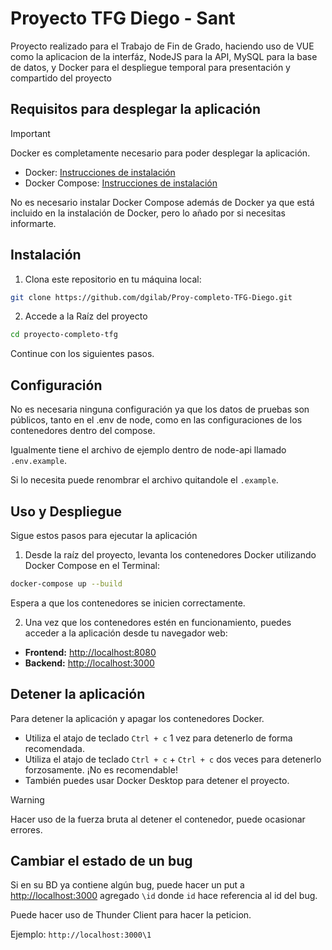 # Proyecto TFG Diego - Sant 

Proyecto realizado para el Trabajo de Fin de Grado, haciendo uso de VUE como la aplicacion de la interfáz, NodeJS para la API, MySQL para la base de datos, y Docker para el despliegue temporal para presentación y compartido del proyecto


## Requisitos para desplegar la aplicación

> [!IMPORTANT]
> Docker es completamente necesario para poder desplegar la aplicación.



- Docker: [Instrucciones de instalación](https://docs.docker.com/get-docker/)
- Docker Compose: [Instrucciones de instalación](https://docs.docker.com/compose/install/)

No es necesario instalar Docker Compose además de Docker ya que está incluido en la instalación de Docker, pero lo añado por si necesitas informarte.


## Instalación

1. Clona este repositorio en tu máquina local:

```bash
git clone https://github.com/dgilab/Proy-completo-TFG-Diego.git
```

2. Accede a la Raíz del proyecto

```bash
cd proyecto-completo-tfg
```

Continue con los siguientes pasos.


## Configuración

No es necesaria ninguna configuración ya que los datos de pruebas son públicos, tanto en el .env de node, como en las configuraciones de los contenedores dentro del compose.

Igualmente tiene el archivo de ejemplo dentro de node-api llamado `.env.example`.

Si lo necesita puede renombrar el archivo quitandole el `.example`.


## Uso y Despliegue

Sigue estos pasos para ejecutar la aplicación 

1. Desde la raíz del proyecto, levanta los contenedores Docker utilizando Docker Compose en el Terminal:

```bash
docker-compose up --build
```

Espera a que los contenedores se inicien correctamente.

2. Una vez que los contenedores estén en funcionamiento, puedes acceder a la aplicación desde tu navegador web:

- **Frontend:** [http://localhost:8080](http://localhost:8080)
- **Backend:** [http://localhost:3000](http://localhost:3000)

## Detener la aplicación

Para detener la aplicación y apagar los contenedores Docker. 

- Utiliza el atajo de teclado `Ctrl + c` 1 vez para detenerlo de forma recomendada. 
- Utiliza el atajo de teclado `Ctrl + c` + `Ctrl + c` dos veces para detenerlo forzosamente. ¡No es recomendable!
- También puedes usar Docker Desktop para detener el proyecto.

> [!WARNING]
> Hacer uso de la fuerza bruta al detener el contenedor, puede ocasionar errores.


## Cambiar el estado de un bug

Si en su BD ya contiene algún bug, puede hacer un put a [http://localhost:3000](http://localhost:3000) agregado `\id` donde `id` hace referencia al id del bug.

Puede hacer uso de Thunder Client para hacer la peticion. 

Ejemplo:
`http://localhost:3000\1`
